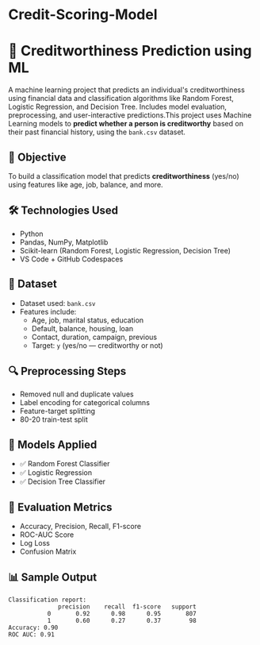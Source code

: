 # Credit-Scoring-Model

# 🧠 Creditworthiness Prediction using ML
A machine learning project that predicts an individual's creditworthiness using financial data and classification algorithms like Random Forest, Logistic Regression, and Decision Tree. Includes model evaluation, preprocessing, and user-interactive predictions.This project uses Machine Learning models to **predict whether a person is creditworthy** based on their past financial history, using the `bank.csv` dataset.

## 📌 Objective
To build a classification model that predicts **creditworthiness** (yes/no) using features like age, job, balance, and more.

## 🛠️ Technologies Used
- Python
- Pandas, NumPy, Matplotlib
- Scikit-learn (Random Forest, Logistic Regression, Decision Tree)
- VS Code + GitHub Codespaces

## 📂 Dataset
- Dataset used: `bank.csv`
- Features include:
  - Age, job, marital status, education
  - Default, balance, housing, loan
  - Contact, duration, campaign, previous
  - Target: `y` (yes/no — creditworthy or not)

## 🔍 Preprocessing Steps
- Removed null and duplicate values
- Label encoding for categorical columns
- Feature-target splitting
- 80-20 train-test split

## 🤖 Models Applied
- ✅ Random Forest Classifier
- ✅ Logistic Regression
- ✅ Decision Tree Classifier

## 🧪 Evaluation Metrics
- Accuracy, Precision, Recall, F1-score
- ROC-AUC Score
- Log Loss
- Confusion Matrix

## 📊 Sample Output

```plaintext
Classification report: 
              precision    recall  f1-score   support
           0       0.92      0.98      0.95       807
           1       0.60      0.27      0.37        98
Accuracy: 0.90
ROC AUC: 0.91
